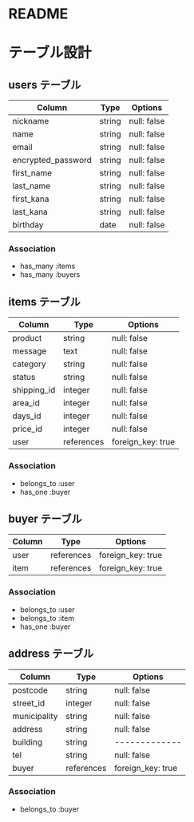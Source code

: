 # README


# テーブル設計

## users テーブル

| Column   | Type   | Options     |
| -------- | ------ | ----------- |
| nickname | string | null: false |
| name     | string | null: false |
| email    | string | null: false |
| encrypted_password | string | null: false |
| first_name | string | null: false |
| last_name  | string | null: false |
| first_kana | string | null: false |
| last_kana  | string | null: false |
| birthday  | date   | null: false |

### Association

- has_many :items
- has_many :buyers

## items テーブル

| Column   | Type   | Options     |
| -------- | ------ | ----------- |
| product  | string | null: false |
| message  | text   | null: false |
| category | string | null: false |
| status   | string | null: false |
| shipping_id | integer | null: false |
| area_id     | integer | null: false |
| days_id     | integer | null: false |
| price_id    | integer | null: false |
| user     | references | foreign_key: true |


### Association

- belongs_to :user
- has_one :buyer

## buyer テーブル

| Column   | Type   | Options     |
| -------- | ------ | ----------- |
| user     | references | foreign_key: true |
| item    | references | foreign_key: true |

### Association
- belongs_to :user
- belongs_to :item
- has_one :buyer


## address テーブル

| Column   | Type   | Options     |
| -------- | ------ | ----------- |
| postcode | string | null: false |
| street_id | integer | null: false |
| municipality | string | null: false |
| address  | string | null: false |
| building | string |-------------|
| tel      | string | null: false |
| buyer     | references | foreign_key: true |

### Association

- belongs_to :buyer
